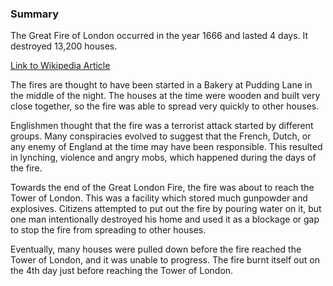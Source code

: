 ### Summary 

The Great Fire of London occurred in the year 1666 and lasted 4 days. It destroyed 13,200 houses.

[Link to Wikipedia Article](https://en.wikipedia.org/wiki/Great_Fire_of_London)

The fires are thought to have been started in a Bakery at Pudding Lane in the middle of the night. The houses at the time were wooden and built very close together, so the fire was able to spread very quickly to other houses. 

Englishmen thought that the fire was a terrorist attack started by different groups. Many conspiracies evolved to suggest that the French, Dutch, or any enemy of England at the time may have been responsible. This resulted in lynching, violence and angry mobs, which happened during the days of the fire.

Towards the end of the Great London Fire, the fire was about to reach the Tower of London. This was a facility which stored much gunpowder and explosives. Citizens attempted to put out the fire by pouring water on it, but one man intentionally destroyed his home and used it as a blockage or gap to stop the fire from spreading to other houses. 

Eventually, many houses were pulled down before the fire reached the Tower of London, and it was unable to progress. The fire burnt itself out on the 4th day just before reaching the Tower of London.